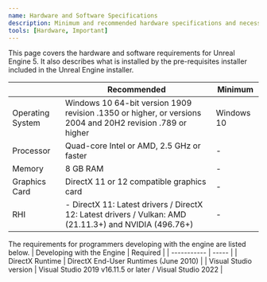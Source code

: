 ```yaml
---
name: Hardware and Software Specifications
description: Minimum and recommended hardware specifications and necessary software for developing with Unreal Engine.
tools: [Hardware, Important]
---
```

This page covers the hardware and software requirements for Unreal Engine 5. It also describes what is installed by the pre-requisites installer included in the Unreal Engine installer.

|  | Recommended | Minimum |
| ------------- | ------------- | ------------- |
| Operating System | Windows 10 64-bit version 1909 revision .1350 or higher, or versions 2004 and 20H2 revision .789 or higher | Windows 10 |
| Processor | Quad-core Intel or AMD, 2.5 GHz or faster | - |
| Memory | 8 GB RAM | - |
| Graphics Card | DirectX 11 or 12 compatible graphics card | - |
| RHI | - DirectX 11: Latest drivers / DirectX 12: Latest drivers / Vulkan: AMD (21.11.3+) and NVIDIA (496.76+) | - |

The requirements for programmers developing with the engine are listed below.
| Developing with the Engine | Required |
| ----------- | ----- |
| DirectX Runtime | DirectX End-User Runtimes (June 2010) |
| Visual Studio version | Visual Studio 2019 v16.11.5 or later / Visual Studio 2022 |
